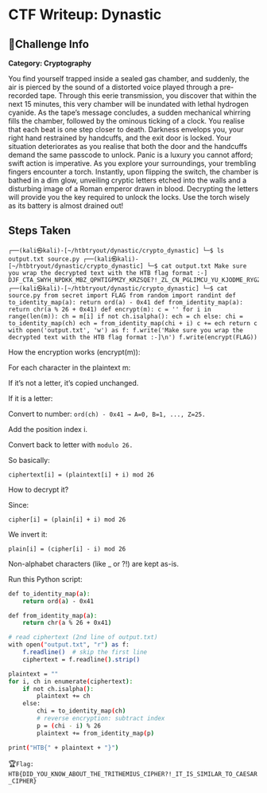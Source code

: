 # CTF Writeup: Dynastic

## 🧩Challenge Info
**Category: Cryptography**

You find yourself trapped inside a sealed gas chamber, and suddenly, the air is pierced by the sound of a distorted voice played through a pre-recorded tape. Through this eerie transmission, you discover that within the next 15 minutes, this very chamber will be inundated with lethal hydrogen cyanide. As the tape’s message concludes, a sudden mechanical whirring fills the chamber, followed by the ominous ticking of a clock. You realise that each beat is one step closer to death. Darkness envelops you, your right hand restrained by handcuffs, and the exit door is locked. Your situation deteriorates as you realise that both the door and the handcuffs demand the same passcode to unlock. Panic is a luxury you cannot afford; swift action is imperative. As you explore your surroundings, your trembling fingers encounter a torch. Instantly, upon flipping the switch, the chamber is bathed in a dim glow, unveiling cryptic letters etched into the walls and a disturbing image of a Roman emperor drawn in blood. Decrypting the letters will provide you the key required to unlock the locks. Use the torch wisely as its battery is almost drained out!

## Steps Taken

```
┌──(kali㉿kali)-[~/htbtryout/dynastic/crypto_dynastic] └─$ ls output.txt source.py ┌──(kali㉿kali)-[~/htbtryout/dynastic/crypto_dynastic] └─$ cat output.txt Make sure you wrap the decrypted text with the HTB flag format :-] DJF_CTA_SWYH_NPDKK_MBZ_QPHTIGPMZY_KRZSQE?!_ZL_CN_PGLIMCU_YU_KJODME_RYGZXL ┌──(kali㉿kali)-[~/htbtryout/dynastic/crypto_dynastic] └─$ cat source.py from secret import FLAG from random import randint def to_identity_map(a): return ord(a) - 0x41 def from_identity_map(a): return chr(a % 26 + 0x41) def encrypt(m): c = '' for i in range(len(m)): ch = m[i] if not ch.isalpha(): ech = ch else: chi = to_identity_map(ch) ech = from_identity_map(chi + i) c += ech return c with open('output.txt', 'w') as f: f.write('Make sure you wrap the decrypted text with the HTB flag format :-]\n') f.write(encrypt(FLAG))
```

How the encryption works (encrypt(m)):

For each character in the plaintext m:

If it’s not a letter, it’s copied unchanged.

If it is a letter:

Convert to number: ```ord(ch) - 0x41 → A=0, B=1, ..., Z=25.```

Add the position index i.

Convert back to letter with ```modulo 26.```

So basically:
```
ciphertext[i] = (plaintext[i] + i) mod 26
```

How to decrypt it?

Since:
```
cipher[i] = (plain[i] + i) mod 26
```

We invert it:
```
plain[i] = (cipher[i] - i) mod 26
```

Non-alphabet characters (like _ or ?!) are kept as-is.

Run this Python script:

```bash
def to_identity_map(a):
    return ord(a) - 0x41

def from_identity_map(a):
    return chr(a % 26 + 0x41)

# read ciphertext (2nd line of output.txt)
with open("output.txt", "r") as f:
    f.readline()  # skip the first line
    ciphertext = f.readline().strip()

plaintext = ""
for i, ch in enumerate(ciphertext):
    if not ch.isalpha():
        plaintext += ch
    else:
        chi = to_identity_map(ch)
        # reverse encryption: subtract index
        p = (chi - i) % 26
        plaintext += from_identity_map(p)

print("HTB{" + plaintext + "}")
```

🏆```Flag: HTB{DID_YOU_KNOW_ABOUT_THE_TRITHEMIUS_CIPHER?!_IT_IS_SIMILAR_TO_CAESAR_CIPHER}```
